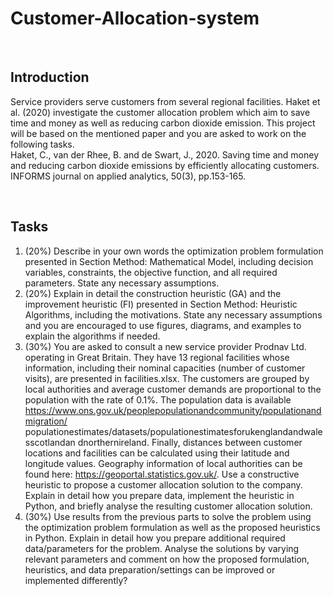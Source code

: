 # Customer-Allocation-system

<br>

## Introduction
Service providers serve customers from several regional facilities. Haket et al. (2020)
investigate the customer allocation problem which aim to save time and money as well as
reducing carbon dioxide emission. This project will be based on the mentioned paper
and you are asked to work on the following tasks.
<br>
Haket, C., van der Rhee, B. and de Swart, J., 2020. Saving time and money and reducing carbon
dioxide emissions by efficiently allocating customers. INFORMS journal on applied analytics,
50(3), pp.153-165.

<br>

## Tasks
1. (20%) Describe in your own words the optimization problem formulation presented in
Section Method: Mathematical Model, including decision variables, constraints, the
objective function, and all required parameters. State any necessary assumptions.
2. (20%) Explain in detail the construction heuristic (GA) and the improvement heuristic
(FI) presented in Section Method: Heuristic Algorithms, including the motivations.
State any necessary assumptions and you are encouraged to use figures, diagrams, and
examples to explain the algorithms if needed.
3. (30%) You are asked to consult a new service provider Prodnav Ltd. operating in
Great Britain. They have 13 regional facilities whose information, including their
nominal capacities (number of customer visits), are presented in facilities.xlsx. The
customers are grouped by local authorities and average customer demands are
proportional to the population with the rate of 0.1%. The population data is available
https://www.ons.gov.uk/peoplepopulationandcommunity/populationandmigration/
populationestimates/datasets/populationestimatesforukenglandandwalesscotlandan
dnorthernireland. Finally, distances between customer locations and facilities can be
calculated using their latitude and longitude values. Geography information of local
authorities can be found here: https://geoportal.statistics.gov.uk/. Use a constructive
heuristic to propose a customer allocation solution to the company. Explain in detail
how you prepare data, implement the heuristic in Python, and briefly analyse the
resulting customer allocation solution.
4. (30%) Use results from the previous parts to solve the problem using the optimization
problem formulation as well as the proposed heuristics in Python. Explain in detail how
you prepare additional required data/parameters for the problem. Analyse the
solutions by varying relevant parameters and comment on how the proposed
formulation, heuristics, and data preparation/settings can be improved or
implemented differently? 
